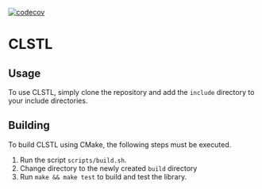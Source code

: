 [![codecov](https://codecov.io/gh/JacoMalan1/CLSTL/branch/main/graph/badge.svg?token=YL43DILCY9)](https://codecov.io/gh/JacoMalan1/CLSTL)

# CLSTL

## Usage

To use CLSTL, simply clone the repository and add the `include` directory to your include directories.

## Building

To build CLSTL using CMake, the following steps must be executed.

1. Run the script `scripts/build.sh`.
2. Change directory to the newly created `build` directory
3. Run `make && make test` to build and test the library.
